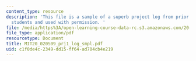 ```yaml
---
content_type: resource
description: 'This file is a sample of a superb project log from prior year done by
  students and used with permission. '
file: /media/https%3A/open-learning-course-data-rc.s3.amazonaws.com/20-020-introduction-to-biological-engineering-design-spring-2009/c1f0de4c2349dd15ff64ad704cb4e219_MIT20_020S09_prj1_log_smpl.pdf
file_type: application/pdf
resourcetype: Document
title: MIT20_020S09_prj1_log_smpl.pdf
uid: c1f0de4c-2349-dd15-ff64-ad704cb4e219
---
```

